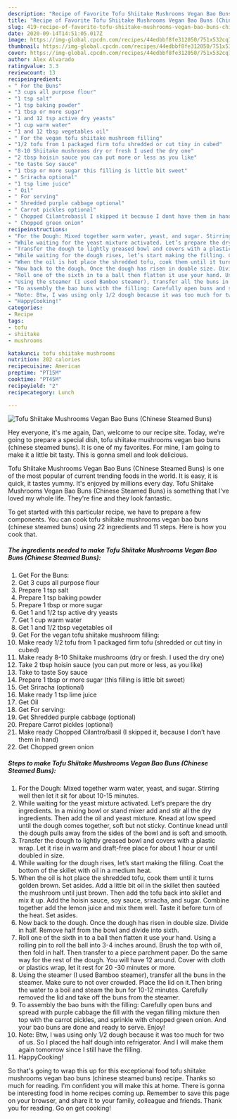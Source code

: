 ```yaml
---
description: "Recipe of Favorite Tofu Shiitake Mushrooms Vegan Bao Buns (Chinese Steamed Buns)"
title: "Recipe of Favorite Tofu Shiitake Mushrooms Vegan Bao Buns (Chinese Steamed Buns)"
slug: 419-recipe-of-favorite-tofu-shiitake-mushrooms-vegan-bao-buns-chinese-steamed-buns
date: 2020-09-14T14:51:05.017Z
image: https://img-global.cpcdn.com/recipes/44edbbf8fe312050/751x532cq70/tofu-shiitake-mushrooms-vegan-bao-buns-chinese-steamed-buns-recipe-main-photo.jpg
thumbnail: https://img-global.cpcdn.com/recipes/44edbbf8fe312050/751x532cq70/tofu-shiitake-mushrooms-vegan-bao-buns-chinese-steamed-buns-recipe-main-photo.jpg
cover: https://img-global.cpcdn.com/recipes/44edbbf8fe312050/751x532cq70/tofu-shiitake-mushrooms-vegan-bao-buns-chinese-steamed-buns-recipe-main-photo.jpg
author: Alex Alvarado
ratingvalue: 3.3
reviewcount: 13
recipeingredient:
- " For the Buns"
- "3 cups all purpose flour"
- "1 tsp salt"
- "1 tsp baking powder"
- "1 tbsp or more sugar"
- "1 and 12 tsp active dry yeasts"
- "1 cup warm water"
- "1 and 12 tbsp vegetables oil"
- " For the vegan tofu shiitake mushroom filling"
- "1/2 tofu from 1 packaged firm tofu shredded or cut tiny in cubed"
- "8-10 Shiitake mushrooms dry or fresh I used the dry one"
- "2 tbsp hoisin sauce you can put more or less as you like"
- "to taste Soy sauce"
- "1 tbsp or more sugar this filling is little bit sweet"
- " Sriracha optional"
- "1 tsp lime juice"
- " Oil"
- " For serving"
- " Shredded purple cabbage optional"
- " Carrot pickles optional"
- " Chopped Cilantrobasil I skipped it because I dont have them in hand"
- " Chopped green onion"
recipeinstructions:
- "For the Dough: Mixed together warm water, yeast, and sugar. Stirring well then let it sit for about 10-15 minutes."
- "While waiting for the yeast mixture activated. Let’s prepare the dry ingredients. In a mixing bowl or stand mixer add and stir all the dry ingredients. Then add the oil and yeast mixture. Knead at low speed until the dough comes together, soft but not sticky. Continue knead until the dough pulls away from the sides of the bowl and is soft and smooth."
- "Transfer the dough to lightly greased bowl and covers with a plastic wrap. Let it rise in warm and draft-free place for about 1 hour or until doubled in size."
- "While waiting for the dough rises, let’s start making the filling. Coat the bottom of the skillet with oil in a medium heat."
- "When the oil is hot place the shredded tofu, cook them until it turns golden brown. Set asides. Add a little bit oil in the skillet then sautéed the mushroom until just brown. Then add the tofu back into skillet and mix it up. Add the hoisin sauce, soy sauce, sriracha, and sugar. Combine together add the lemon juice and mix them well. Taste it before turn of the heat. Set asides."
- "Now back to the dough. Once the dough has risen in double size. Divide in half. Remove half from the bowl and divide into sixth."
- "Roll one of the sixth in to a ball then flatten it use your hand. Using a rolling pin to roll the ball into 3-4 inches around. Brush the top with oil, then fold in half. Then transfer to a piece parchment paper. Do the same way for the rest of the dough. You will have 12 around. Cover with cloth or plastics wrap, let it rest for 20 -30 minutes or more."
- "Using the steamer (I used Bamboo steamer), transfer all the buns in the steamer. Make sure to not over crowded. Place the lid on it.Then bring the water to a boil and steam the bun for 10-12 minutes. Carefully removed the lid and take off the buns from the steamer."
- "To assembly the bao buns with the filling: Carefully open buns and spread with purple cabbage the fill with the vegan filling mixture then top with the carrot pickles, and sprinkle with chopped green onion. And your bao buns are done and ready to serve. Enjoy!"
- "Note: Btw, I was using only 1/2 dough because it was too much for two of us. So I placed the half dough into refrigerator. And I will make them again tomorrow since I still have the filling."
- "HappyCooking!"
categories:
- Recipe
tags:
- tofu
- shiitake
- mushrooms

katakunci: tofu shiitake mushrooms 
nutrition: 202 calories
recipecuisine: American
preptime: "PT15M"
cooktime: "PT45M"
recipeyield: "2"
recipecategory: Lunch

---
```



![Tofu Shiitake Mushrooms Vegan Bao Buns (Chinese Steamed Buns)](https://img-global.cpcdn.com/recipes/44edbbf8fe312050/751x532cq70/tofu-shiitake-mushrooms-vegan-bao-buns-chinese-steamed-buns-recipe-main-photo.jpg)

Hey everyone, it's me again, Dan, welcome to our recipe site. Today, we're going to prepare a special dish, tofu shiitake mushrooms vegan bao buns (chinese steamed buns). It is one of my favorites. For mine, I am going to make it a little bit tasty. This is gonna smell and look delicious.



Tofu Shiitake Mushrooms Vegan Bao Buns (Chinese Steamed Buns) is one of the most popular of current trending foods in the world. It is easy, it is quick, it tastes yummy. It's enjoyed by millions every day. Tofu Shiitake Mushrooms Vegan Bao Buns (Chinese Steamed Buns) is something that I've loved my whole life. They're fine and they look fantastic.


To get started with this particular recipe, we have to prepare a few components. You can cook tofu shiitake mushrooms vegan bao buns (chinese steamed buns) using 22 ingredients and 11 steps. Here is how you cook that.

<!--inarticleads1-->

##### The ingredients needed to make Tofu Shiitake Mushrooms Vegan Bao Buns (Chinese Steamed Buns):

1. Get  For the Buns:
1. Get 3 cups all purpose flour
1. Prepare 1 tsp salt
1. Prepare 1 tsp baking powder
1. Prepare 1 tbsp or more sugar
1. Get 1 and 1/2 tsp active dry yeasts
1. Get 1 cup warm water
1. Get 1 and 1/2 tbsp vegetables oil
1. Get  For the vegan tofu shiitake mushroom filling:
1. Make ready 1/2 tofu from 1 packaged firm tofu (shredded or cut tiny in cubed)
1. Make ready 8-10 Shiitake mushrooms (dry or fresh. I used the dry one)
1. Take 2 tbsp hoisin sauce (you can put more or less, as you like)
1. Take to taste Soy sauce
1. Prepare 1 tbsp or more sugar (this filling is little bit sweet)
1. Get  Sriracha (optional)
1. Make ready 1 tsp lime juice
1. Get  Oil
1. Get  For serving:
1. Get  Shredded purple cabbage (optional)
1. Prepare  Carrot pickles (optional)
1. Make ready  Chopped Cilantro/basil (I skipped it, because I don’t have them in hand)
1. Get  Chopped green onion




<!--inarticleads2-->

##### Steps to make Tofu Shiitake Mushrooms Vegan Bao Buns (Chinese Steamed Buns):

1. For the Dough: Mixed together warm water, yeast, and sugar. Stirring well then let it sit for about 10-15 minutes.
1. While waiting for the yeast mixture activated. Let’s prepare the dry ingredients. In a mixing bowl or stand mixer add and stir all the dry ingredients. Then add the oil and yeast mixture. Knead at low speed until the dough comes together, soft but not sticky. Continue knead until the dough pulls away from the sides of the bowl and is soft and smooth.
1. Transfer the dough to lightly greased bowl and covers with a plastic wrap. Let it rise in warm and draft-free place for about 1 hour or until doubled in size.
1. While waiting for the dough rises, let’s start making the filling. Coat the bottom of the skillet with oil in a medium heat.
1. When the oil is hot place the shredded tofu, cook them until it turns golden brown. Set asides. Add a little bit oil in the skillet then sautéed the mushroom until just brown. Then add the tofu back into skillet and mix it up. Add the hoisin sauce, soy sauce, sriracha, and sugar. Combine together add the lemon juice and mix them well. Taste it before turn of the heat. Set asides.
1. Now back to the dough. Once the dough has risen in double size. Divide in half. Remove half from the bowl and divide into sixth.
1. Roll one of the sixth in to a ball then flatten it use your hand. Using a rolling pin to roll the ball into 3-4 inches around. Brush the top with oil, then fold in half. Then transfer to a piece parchment paper. Do the same way for the rest of the dough. You will have 12 around. Cover with cloth or plastics wrap, let it rest for 20 -30 minutes or more.
1. Using the steamer (I used Bamboo steamer), transfer all the buns in the steamer. Make sure to not over crowded. Place the lid on it.Then bring the water to a boil and steam the bun for 10-12 minutes. Carefully removed the lid and take off the buns from the steamer.
1. To assembly the bao buns with the filling: Carefully open buns and spread with purple cabbage the fill with the vegan filling mixture then top with the carrot pickles, and sprinkle with chopped green onion. And your bao buns are done and ready to serve. Enjoy!
1. Note: Btw, I was using only 1/2 dough because it was too much for two of us. So I placed the half dough into refrigerator. And I will make them again tomorrow since I still have the filling.
1. HappyCooking!




So that's going to wrap this up for this exceptional food tofu shiitake mushrooms vegan bao buns (chinese steamed buns) recipe. Thanks so much for reading. I'm confident you will make this at home. There is gonna be interesting food in home recipes coming up. Remember to save this page on your browser, and share it to your family, colleague and friends. Thank you for reading. Go on get cooking!

